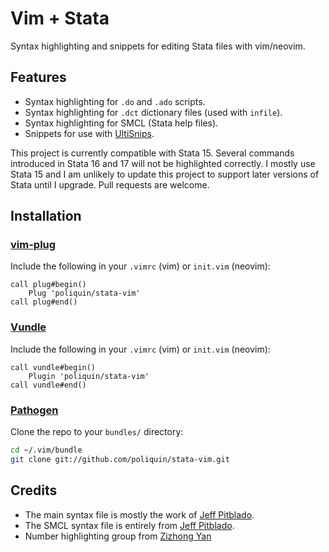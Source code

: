 Vim + Stata
===========

Syntax highlighting and snippets for editing Stata files with vim/neovim.


## Features

* Syntax highlighting for `.do` and `.ado` scripts.
* Syntax highlighting for `.dct` dictionary files (used with `infile`).
* Syntax highlighting for SMCL (Stata help files).
* Snippets for use with [UltiSnips](https://github.com/sirver/ultisnips).

This project is currently compatible with Stata 15. Several commands
introduced in Stata 16 and 17 will not be highlighted correctly. I mostly
use Stata 15 and I am unlikely to update this project to support later
versions of Stata until I upgrade. Pull requests are welcome.


## Installation

### [vim-plug](https://github.com/junegunn/vim-plug)

Include the following in your `.vimrc` (vim) or `init.vim` (neovim):

```VimL
call plug#begin()
    Plug 'poliquin/stata-vim'
call plug#end()
```


### [Vundle](https://github.com/VundleVim/Vundle.vim)

Include the following in your `.vimrc` (vim) or `init.vim` (neovim):

```VimL
call vundle#begin()
    Plugin 'poliquin/stata-vim'
call vundle#end()
```


### [Pathogen](https://github.com/tpope/vim-pathogen)

Clone the repo to your `bundles/` directory:

```bash
cd ~/.vim/bundle
git clone git://github.com/poliquin/stata-vim.git
```


## Credits

* The main syntax file is mostly the work of [Jeff Pitblado](https://github.com/jpitblado/vim-stata).
* The SMCL syntax file is entirely from [Jeff Pitblado](https://github.com/jpitblado/vim-stata).
* Number highlighting group from [Zizhong Yan](https://github.com/zizhongyan/stata-vim-syntax)
